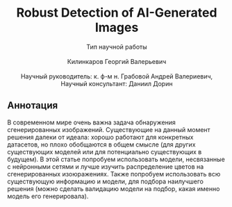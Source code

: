<div align="center">
  <H1>
    Robust Detection of AI-Generated Images
  </H1>
  Тип научной работы<br><br>
  Килинкаров Георгий Валерьевич
</div><br>
<div align="center">
  Научный руководитель: к. ф-м н. Грабовой Андрей Валериевич, <br>
  Научный консультант: Даниил Дорин
</div>

## Аннотация

В современном мире очень важна задача обнаружения сгенерированных изображений. Существующие на данный момент решения далеки от идеала: хорошо работают для конкретных датасетов, но плохо обобщаются в общем смысле (для других существующих моделей или для потенциально существующих в будущем). В этой статье попробуем использовать модели, несвязанные с нейронными сетями и лучше изучить распределение цветов на сгенерированных изоюражениях. Также попробуем использовать всю существующую информацию и модели, для подбора наилучшего решения (можно сделать валидацию модели на подбор, какая именно модель его генерировала).
